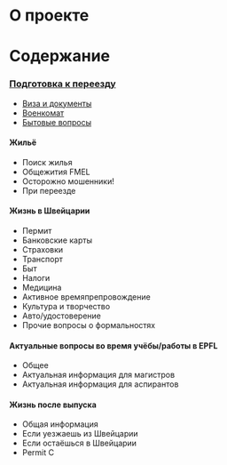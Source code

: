 # О проекте

# Содержание

### [Подготовка к переезду](.docs/moving/index.md)
* [Виза и документы](.docs/moving/виза-и-документы.md)
* [Военкомат](.docs/moving/военкомат.md)
* [Бытовые вопросы](.docs/moving/бытовые-вопросы.md)

#### Жильё
* Поиск жилья
* Общежития FMEL
* Осторожно мошенники!
* При переезде

#### Жизнь в Швейцарии
* Пермит
* Банковские карты
* Страховки
* Транспорт
* Быт
* Налоги
* Медицина
* Активное времяпрепровождение
* Культура и творчество
* Авто/удостоверение
* Прочие вопросы о формальностях

#### Актуальные вопросы во время учёбы/работы в EPFL
* Общее
* Актуальная информация для магистров
* Актуальная информация для аспирантов

#### Жизнь после выпуска
* Общая информация
* Если уезжаешь из Швейцарии
* Если остаёшься в Швейцарии
* Permit C
